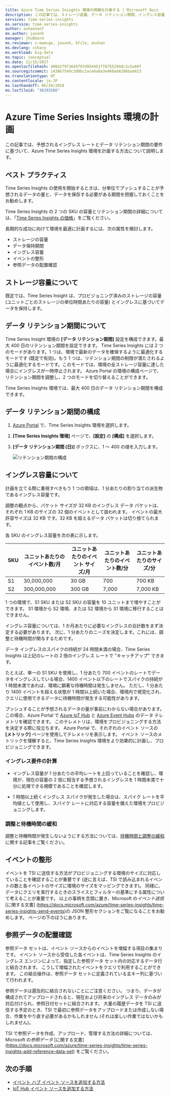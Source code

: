 ```yaml
---
title: Azure Time Series Insights 環境の規模を計画する | Microsoft Docs
description: この記事では、ストレージ容量、データ リテンション期間、イングレス容量、監視など、Azure Time Series Insights 環境を計画する際のベスト プラクティスに従う方法について説明します。
services: time-series-insights
ms.service: time-series-insights
author: ashannon7
ms.author: jasonh
manager: jhubbard
ms.reviewer: v-mamcge, jasonh, kfile, anshan
ms.devlang: csharp
ms.workload: big-data
ms.topic: conceptual
ms.date: 11/15/2017
ms.openlocfilehash: 49842f971645f97d954451ff6755294dc3c5a40f
ms.sourcegitcommit: 1438b7549c2d9bc2ace6a0a3e460ad4206bad423
ms.translationtype: HT
ms.contentlocale: ja-JP
ms.lasthandoff: 06/20/2018
ms.locfileid: "36293266"
---
```

# <a name="plan-your-azure-time-series-insights-environment"></a>Azure Time Series Insights 環境の計画

この記事では、予想されるイングレス レートとデータ リテンション期間の要件に基づいて、Azure Time Series Insights 環境を計画する方法について説明します。

## <a name="best-practices"></a>ベスト プラクティス

Time Series Insights の使用を開始するときは、分単位でプッシュすることが予想されるデータの量と、データを保存する必要がある期間を把握しておくことをお勧めします。  

Time Series Insights の 2 つの SKU の容量とリテンション期間の詳細については、「[Time Series Insights の価格](https://azure.microsoft.com/pricing/details/time-series-insights/)」をご覧ください。

長期的な成功に向けて環境を最適に計画するには、次の属性を検討します。 
- ストレージの容量
- データ保持期間
- イングレス容量 
- イベントの整形
- 参照データの配置確認

## <a name="understand-storage-capacity"></a>ストレージ容量について
既定では、Time Series Insight は、プロビジョニング済みのストレージの容量 (ユニットごとのストレージの単位時間あたりの容量) とイングレスに基づいてデータを保持します。

## <a name="understand-data-retention"></a>データ リテンション期間について
Time Series Insight 環境の **[データ リテンション期間]** 設定を構成できます。最大 400 日のリテンション期間を設定できます。  Time Series Insights には 2 つのモードがあります。1 つは、環境で最新のデータを確保するように最適化するモードです (既定で有効)。もう 1 つは、リテンション期間の制限が満たされるように最適化するモードです。このモードでは、環境の全ストレージ容量に達した場合にイングレスが一時停止されます。  Azure Portal の環境の構成ページで、リテンション期間を調整し、2 つのモードを切り替えることができます。

Time Series Insights 環境では、最大 400 日のデータ リテンション期間を構成できます。

## <a name="configure-data-retention"></a>データ リテンション期間の構成

1. [Azure Portal](https://portal.azure.com) で、Time Series Insights 環境を選択します。

2. **[Time Series Insights 環境]** ページで、**[設定]** の **[構成]** を選択します。 

3. **[データ リテンション期間 (日)]** ボックスに、1 ～ 400 の値を入力します。

   ![リテンション期間の構成](media/environment-mitigate-latency/configure-retention.png)

## <a name="understand-ingress-capacity"></a>イングレス容量について

計画を立てる際に重視すべきもう 1 つの領域は、1 分あたりの割り当ての派生物であるイングレス容量です。 

調整の観点から、パケット サイズが 32 KB のイングレス データ パケットは、それぞれ 1 KB のサイズの 32 個のイベントとして扱われます。 イベントの最大許容サイズは 32 KB です。32 KB を超えるデータ パケットは切り捨てられます。

各 SKU のイングレス容量を次の表に示します。

|SKU  |ユニットあたりのイベント数/月  |ユニットあたりのイベント サイズ/月  |ユニットあたりのイベント数/分  | ユニットあたりのサイズ/分   |
|---------|---------|---------|---------|---------|
|S1     |   30,000,000     |  30 GB     |  700    |  700 KB   |
|S2     |   300,000,000    |   300 GB   | 7,000   | 7,000 KB  |

1 つの環境で、S1 SKU または S2 SKU の容量を 10 ユニットまで増やすことができます。 S1 環境から S2 環境、または S2 環境から S1 環境に移行することはできません。 

イングレス容量については、1 か月あたりに必要なイングレスの合計数をまず決定する必要があります。 次に、1 分あたりのニーズを決定します。これには、調整と待機時間が関与するためです。

データ イングレスのスパイクの持続が 24 時間未満の場合、Time Series Insights は上記のレートの 2 倍のイングレス レートで "キャッチアップ" できます。 

たとえば、単一の S1 SKU を使用し、1 分あたり 700 イベントのレートでデータをイングレスしている場合、1400 イベント以下のレートでスパイクの持続が 1 時間未満であれば、環境に顕著な待機時間は発生しません。 ただし、1 分あたり 1400 イベントを超える状態が 1 時間以上続いた場合、環境内で視覚化され、クエリに使用できるデータに待機時間が発生する可能性があります。 

プッシュすることが予想されるデータの量が事前にわからない場合があります。 この場合、Azure Portal で [Azure IoT Hub](https://docs.microsoft.com/azure/iot-hub/iot-hub-metrics) と [Azure Event Hubs](https://blogs.msdn.microsoft.com/cloud_solution_architect/2016/05/25/using-the-azure-rest-apis-to-retrieve-event-hub-metrics/) のデータ テレメトリを確認できます。 このテレメトリは、環境をプロビジョニングする方法を決定する際に役立ちます。 Azure Portal で、それぞれのイベント ソースの **[メトリック]** ページを使用してテレメトリを表示します。 イベント ソースのメトリックを理解すると、Time Series Insights 環境をより効果的に計画し、プロビジョニングできます。

### <a name="calculate-ingress-requirements"></a>イングレス要件の計算

- イングレス容量が 1 分あたりの平均レートを上回っていることを確認し、環境が、現在の容量の 2 倍に相当する予想されるイングレスを 1 時間未満で十分に処理できる規模であることを確認します。

- 1 時間以上続くイングレス スパイクが発生した場合は、スパイク レートを平均値として使用し、スパイク レートに対応する容量を備えた環境をプロビジョニングします。
 
### <a name="mitigate-throttling-and-latency"></a>調整と待機時間の緩和

調整と待機時間が発生しないようにする方法については、[待機時間と調整の緩和](time-series-insights-environment-mitigate-latency.md)に関する記事をご覧ください。 

## <a name="shaping-your-events"></a>イベントの整形
イベントを TSI に送信する方法がプロビジョニングする環境のサイズに対応していることを確認することが重要です (逆に言えば、TSI で読み込まれるイベントの数と各イベントのサイズに環境のサイズをマッピングできます)。  同様に、データにクエリを実行するときのスライスとフィルターの基準にする属性について考えることが重要です。  以上の事柄を念頭に置き、Microsoft の*イベント送信* [に関する文書] (https://docs.microsoft.com/azure/time-series-insights/time-series-insights-send-events)の JSON 整形セクションをご覧になることをお勧めします。  ページの下のほうにあります。  

## <a name="ensuring-you-have-reference-data-in-place"></a>参照データの配置確認
参照データ セットは、イベント ソースからのイベントを増幅する項目の集まりです。 イベント ソースから受信した各イベントは、Time Series Insights のイングレス エンジンによって、指定した参照データ セット内の対応するデータ行と結合されます。 こうして増幅されたイベントをクエリで利用することができます。 この結合操作は、参照データ セットに定義されている主キー列に基づいて行われます。

参照データは遡及的に結合されないことにご注意ください。 つまり、データが構成されてアップロードされると、現在および将来のイングレス データのみが対応付けられ、参照日付セットに結合されます。  大量の履歴データを TSI に送信する予定のとき、TSI で最初に参照データをアップロードまたは作成しない場合、作業をやり直す必要があるかもしれません (それは楽しい作業ではないかもしれません)。  

TSI で参照データを作成、アップロード、管理する方法の詳細については、Microsoft の*参照データ* [に関する文書] (https://docs.microsoft.com/azure/time-series-insights/time-series-insights-add-reference-data-set) をご覧ください。


## <a name="next-steps"></a>次の手順
- [イベント ハブ イベント ソースを追加する方法](time-series-insights-how-to-add-an-event-source-eventhub.md)
- [IoT Hub イベント ソースを追加する方法](time-series-insights-how-to-add-an-event-source-iothub.md)

